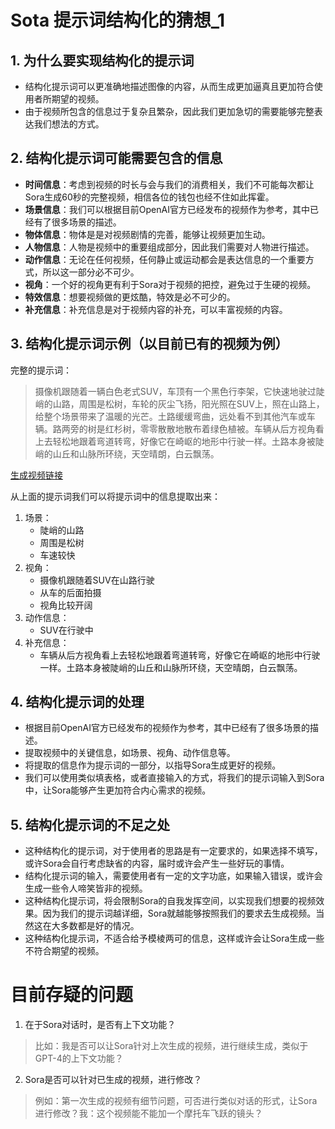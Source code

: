 # Sota 提示词结构化的猜想_1

## 1. 为什么要实现结构化的提示词

* 结构化提示词可以更准确地描述图像的内容，从而生成更加逼真且更加符合使用者所期望的视频。
* 由于视频所包含的信息过于复杂且繁杂，因此我们更加急切的需要能够完整表达我们想法的方式。

## 2. 结构化提示词可能需要包含的信息

* **时间信息**：考虑到视频的时长与会与我们的消费相关，我们不可能每次都让Sora生成60秒的完整视频，相信各位的钱包也经不住如此挥霍。
* **场景信息**：我们可以根据目前OpenAI官方已经发布的视频作为参考，其中已经有了很多场景的描述。
* **物体信息**：物体是是对视频剧情的完善，能够让视频更加生动。
* **人物信息**：人物是视频中的重要组成部分，因此我们需要对人物进行描述。
* **动作信息**：无论在任何视频，任何静止或运动都会是表达信息的一个重要方式，所以这一部分必不可少。
* **视角**：一个好的视角更有利于Sora对于视频的把控，避免过于生硬的视频。
* **特效信息**：想要视频做的更炫酷，特效是必不可少的。
* **补充信息**：补充信息是对于视频内容的补充，可以丰富视频的内容。

## 3. 结构化提示词示例（以目前已有的视频为例）
完整的提示词：
> 摄像机跟随着一辆白色老式SUV，车顶有一个黑色行李架，它快速地驶过陡峭的山路，周围是松树，车轮的灰尘飞扬，阳光照在SUV上，照在山路上，给整个场景带来了温暖的光芒。土路缓缓弯曲，远处看不到其他汽车或车辆。路两旁的树是红杉树，零零散散地散布着绿色植被。车辆从后方视角看上去轻松地跟着弯道转弯，好像它在崎岖的地形中行驶一样。土路本身被陡峭的山丘和山脉所环绕，天空晴朗，白云飘荡。

[生成视频链接](https://cdn.openai.com/sora/videos/big-eyed-fluff-ball.mp4) 

从上面的提示词我们可以将提示词中的信息提取出来：

1. 场景：
    * 陡峭的山路
    * 周围是松树
    * 车速较快
2. 视角：
    * 摄像机跟随着SUV在山路行驶
    * 从车的后面拍摄
    * 视角比较开阔
3. 动作信息：
    * SUV在行驶中
4. 补充信息：
    * 车辆从后方视角看上去轻松地跟着弯道转弯，好像它在崎岖的地形中行驶一样。土路本身被陡峭的山丘和山脉所环绕，天空晴朗，白云飘荡。

## 4. 结构化提示词的处理

* 根据目前OpenAI官方已经发布的视频作为参考，其中已经有了很多场景的描述。
* 提取视频中的关键信息，如场景、视角、动作信息等。
* 将提取的信息作为提示词的一部分，以指导Sora生成更好的视频。
* 我们可以使用类似填表格，或者直接输入的方式，将我们的提示词输入到Sora中，让Sora能够产生更加符合内心需求的视频。

## 5. 结构化提示词的不足之处
* 这种结构化的提示词，对于使用者的思路是有一定要求的，如果选择不填写，或许Sora会自行考虑缺省的内容，届时或许会产生一些好玩的事情。
* 结构化提示词的输入，需要使用者有一定的文字功底，如果输入错误，或许会生成一些令人啼笑皆非的视频。
* 这种结构化提示词，将会限制Sora的自我发挥空间，以实现我们想要的视频效果。因为我们的提示词越详细，Sora就越能够按照我们的要求去生成视频。当然这在大多数都是好的情况。
* 这种结构化提示词，不适合给予模棱两可的信息，这样或许会让Sora生成一些不符合期望的视频。

# 目前存疑的问题

1. 在于Sora对话时，是否有上下文功能？
> 比如：我是否可以让Sora针对上次生成的视频，进行继续生成，类似于GPT-4的上下文功能？

2. Sora是否可以针对已生成的视频，进行修改？
> 例如：第一次生成的视频有细节问题，可否进行类似对话的形式，让Sora进行修改？我：这个视频能不能加一个摩托车飞跃的镜头？